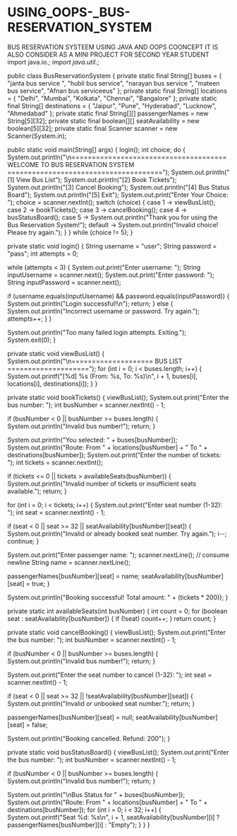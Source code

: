 # USING_OOPS-_BUS-RESERVATION_SYSTEM
BUS RESERVATION SYSTEEM USING JAVA AND  OOPS  COONCEPT IT IS ALSO CONSIDER AS A MINI PROJECT FOR SECOND YEAR STUDENT 
import java.io.*;
import java.util.*;

public class BusReservationSystem {
    private static final String[] buses = {
            "janta bus  service ", "hubli bus service", "narayan bus service ", "mateen bus service", "Afnan bus serviceeus"
    };
    private static final String[] locations = {
            "Delhi", "Mumbai", "Kolkata", "Chennai", "Bangalore"
    };
    private static final String[] destinations = {
            "Jaipur", "Pune", "Hyderabad", "Lucknow", "Ahmedabad"
    };
    private static final String[][] passengerNames = new String[5][32];
    private static final boolean[][] seatAvailability = new boolean[5][32];
    private static final Scanner scanner = new Scanner(System.in);

  public static void main(String[] args) {
        login();
        int choice;
        do {
            System.out.println("\n====================================== WELCOME TO BUS RESERVATION SYSTEM ======================================");
            System.out.println("[1] View Bus List");
            System.out.println("[2] Book Tickets");
            System.out.println("[3] Cancel Booking");
            System.out.println("[4] Bus Status Board");
            System.out.println("[5] Exit");
            System.out.print("Enter Your Choice: ");
            choice = scanner.nextInt();
            switch (choice) {
                case 1 -> viewBusList();
                case 2 -> bookTickets();
                case 3 -> cancelBooking();
                case 4 -> busStatusBoard();
                case 5 -> System.out.println("Thank you for using the Bus Reservation System!");
                default -> System.out.println("Invalid choice! Please try again.");
            }
        } while (choice != 5);
    }

   private static void login() {
        String username = "user";
        String password = "pass";
        int attempts = 0;

   while (attempts < 3) {
            System.out.print("Enter username: ");
            String inputUsername = scanner.next();
            System.out.print("Enter password: ");
            String inputPassword = scanner.next();

 if (username.equals(inputUsername) && password.equals(inputPassword)) {
                System.out.println("Login successful!\n");
                return;
            } else {
                System.out.println("Incorrect username or password. Try again.");
                attempts++;
            }
        }

 System.out.println("Too many failed login attempts. Exiting.");
        System.exit(0);
    }

private static void viewBusList() {
        System.out.println("\n==================== BUS LIST ====================");
        for (int i = 0; i < buses.length; i++) {
            System.out.printf("[%d] %s (From: %s, To: %s)\n", i + 1, buses[i], locations[i], destinations[i]);
        }
    }

 private static void bookTickets() {
        viewBusList();
        System.out.print("Enter the bus number: ");
        int busNumber = scanner.nextInt() - 1;

  if (busNumber < 0 || busNumber >= buses.length) {
            System.out.println("Invalid bus number!");
            return;
        }

  System.out.println("You selected: " + buses[busNumber]);
        System.out.println("Route: From " + locations[busNumber] + " To " + destinations[busNumber]);
        System.out.print("Enter the number of tickets: ");
        int tickets = scanner.nextInt();

  if (tickets <= 0 || tickets > availableSeats(busNumber)) {
            System.out.println("Invalid number of tickets or insufficient seats available.");
            return;
        }

  for (int i = 0; i < tickets; i++) {
            System.out.print("Enter seat number (1-32): ");
            int seat = scanner.nextInt() - 1;

   if (seat < 0 || seat >= 32 || seatAvailability[busNumber][seat]) {
                System.out.println("Invalid or already booked seat number. Try again.");
                i--;
                continue;
            }

  System.out.print("Enter passenger name: ");
            scanner.nextLine(); // consume newline
            String name = scanner.nextLine();

   passengerNames[busNumber][seat] = name;
            seatAvailability[busNumber][seat] = true;
        }

 System.out.println("Booking successful! Total amount: " + (tickets * 200));
    }

private static int availableSeats(int busNumber) {
        int count = 0;
        for (boolean seat : seatAvailability[busNumber]) {
            if (!seat) count++;
        }
        return count;
    }

private static void cancelBooking() {
        viewBusList();
        System.out.print("Enter the bus number: ");
        int busNumber = scanner.nextInt() - 1;

  if (busNumber < 0 || busNumber >= buses.length) {
            System.out.println("Invalid bus number!");
            return;
        }

   System.out.print("Enter the seat number to cancel (1-32): ");
        int seat = scanner.nextInt() - 1;

  if (seat < 0 || seat >= 32 || !seatAvailability[busNumber][seat]) {
            System.out.println("Invalid or unbooked seat number.");
            return;
        }

   passengerNames[busNumber][seat] = null;
        seatAvailability[busNumber][seat] = false;

   System.out.println("Booking cancelled. Refund: 200");
    }

private static void busStatusBoard() {
        viewBusList();
        System.out.print("Enter the bus number: ");
        int busNumber = scanner.nextInt() - 1;

  if (busNumber < 0 || busNumber >= buses.length) {
            System.out.println("Invalid bus number!");
            return;
        }

   System.out.println("\nBus Status for " + buses[busNumber]);
        System.out.println("Route: From " + locations[busNumber] + " To " + destinations[busNumber]);
        for (int i = 0; i < 32; i++) {
            System.out.printf("Seat %d: %s\n", i + 1, seatAvailability[busNumber][i] ? passengerNames[busNumber][i] : "Empty");
        }
    }
}
